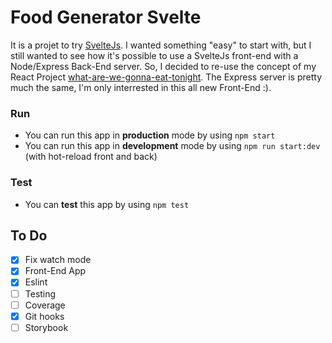 # Food Generator Svelte

It is a projet to try [SvelteJs](https://svelte.dev/).
I wanted something "easy" to start with, but I still wanted to see how it's possible to use a SvelteJs front-end with a Node/Express Back-End server. So, I decided to re-use the concept of my React Project [what-are-we-gonna-eat-tonight](https://github.com/FranceBe/what-are-we-gonna-eat-tonight).
The Express server is pretty much the same, I'm only interrested in this all new Front-End :).

### Run
- You can run this app in **production** mode by using `npm start`
- You can run this app in **development** mode by using `npm run start:dev` (with hot-reload front and back)

### Test 
- You can **test** this app by using `npm test`

## To Do

- [X] Fix watch mode
- [X] Front-End App
- [X] Eslint
- [ ] Testing
- [ ] Coverage
- [X] Git hooks
- [ ] Storybook
